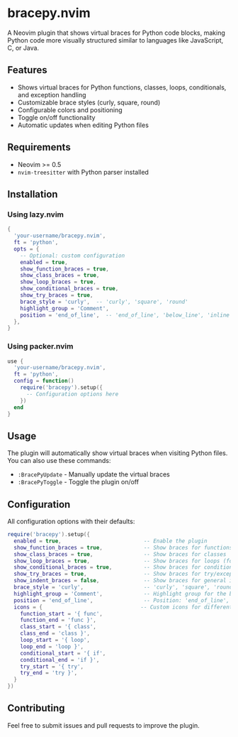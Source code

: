 # bracepy.nvim

A Neovim plugin that shows virtual braces for Python code blocks, making Python code more visually structured similar to languages like JavaScript, C, or Java.

## Features

- Shows virtual braces for Python functions, classes, loops, conditionals, and exception handling
- Customizable brace styles (curly, square, round)
- Configurable colors and positioning
- Toggle on/off functionality
- Automatic updates when editing Python files

## Requirements

- Neovim >= 0.5
- `nvim-treesitter` with Python parser installed

## Installation

### Using lazy.nvim

```lua
{
  'your-username/bracepy.nvim',
  ft = 'python',
  opts = {
    -- Optional: custom configuration
    enabled = true,
    show_function_braces = true,
    show_class_braces = true,
    show_loop_braces = true,
    show_conditional_braces = true,
    show_try_braces = true,
    brace_style = 'curly',  -- 'curly', 'square', 'round'
    highlight_group = 'Comment',
    position = 'end_of_line',  -- 'end_of_line', 'below_line', 'inline'
  },
}
```

### Using packer.nvim

```lua
use {
  'your-username/bracepy.nvim',
  ft = 'python',
  config = function()
    require('bracepy').setup({
      -- Configuration options here
    })
  end
}
```

## Usage

The plugin will automatically show virtual braces when visiting Python files.
You can also use these commands:

- `:BracePyUpdate` - Manually update the virtual braces
- `:BracePyToggle` - Toggle the plugin on/off

## Configuration

All configuration options with their defaults:

```lua
require('bracepy').setup({
  enabled = true,                          -- Enable the plugin
  show_function_braces = true,             -- Show braces for functions
  show_class_braces = true,                -- Show braces for classes
  show_loop_braces = true,                 -- Show braces for loops (for, while)
  show_conditional_braces = true,          -- Show braces for conditionals (if, elif, else)
  show_try_braces = true,                  -- Show braces for try/except blocks
  show_indent_braces = false,              -- Show braces for general indentation blocks
  brace_style = 'curly',                   -- 'curly', 'square', 'round'
  highlight_group = 'Comment',             -- Highlight group for the braces
  position = 'end_of_line',                -- Position: 'end_of_line', 'below_line', 'inline'
  icons = {                               -- Custom icons for different code blocks
    function_start = '{ func',
    function_end = 'func }',
    class_start = '{ class',
    class_end = 'class }',
    loop_start = '{ loop',
    loop_end = 'loop }',
    conditional_start = '{ if',
    conditional_end = 'if }',
    try_start = '{ try',
    try_end = 'try }',
  }
})
```

## Contributing

Feel free to submit issues and pull requests to improve the plugin.